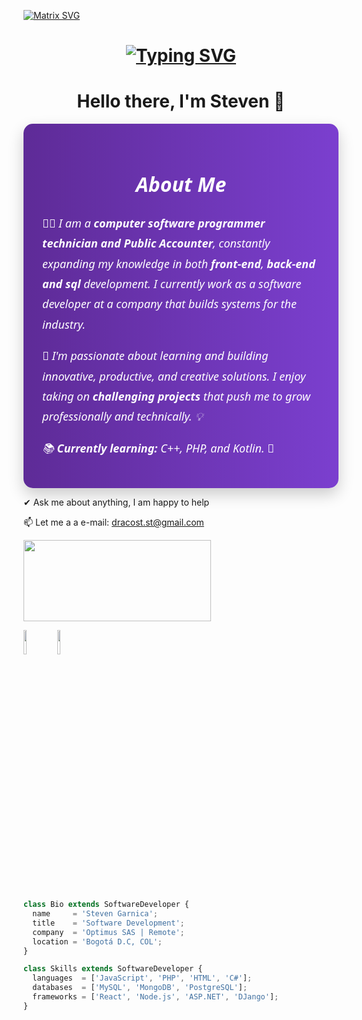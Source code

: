   [![Matrix SVG](https://raw.githubusercontent.com/rodrigograca31/rodrigograca31/master/matrix.svg)](https://www.youtube.com/watch?v=SDkAGkd4NLc) 

  <h1 align = "center">
<a href="https://git.io/typing-svg"><img src="https://readme-typing-svg.demolab.com?font=Fira+Code&size=75&duration=1400&pause=500&color=FF72FF&background=000000EE&center=true&multiline=true&width=1920&height=384&lines=Hello+there+!;+I'm+Steven+;Welcome+to+my+GitHub+" alt="Typing SVG" /></a>
</h1>
<p>
  <h1 align="center"><b>Hello there, I'm Steven 👋</b></h1>
</p>



<section 
  style="font-family: 'Segoe UI', Tahoma, Geneva, Verdana, sans-serif; background: linear-gradient(to right, #5e2b97, #7b3fcf); color: #ffffff; padding: 30px; border-radius: 15px; max-width: 800px; margin: auto; box-shadow: 0 10px 25px rgba(0,0,0,0.2);"> 
<h2 style="text-align: center; font-size: 32px; margin-bottom: 25px; font-style: italic;"> About Me </h2> <p style="font-size: 18px; line-height: 1.8; font-style: italic;"> 
👨‍💻 I am a <strong>computer software programmer technician and Public Accounter</strong>, constantly expanding my knowledge in both <strong>front-end</strong>, <strong>back-end and sql </strong> development. I currently work as a software developer at a company that builds systems for the industry. </p> <p style="font-size: 18px; line-height: 1.8; font-style: italic;"> 🚀 I'm passionate about learning and building <em>innovative</em>, <em>productive</em>, and <em>creative</em> solutions. I enjoy taking on <strong>challenging projects</strong> that push me to grow professionally and technically. 💡 </p> <p style="font-size: 18px; line-height: 1.8; font-style: italic;"> 📚 <strong>Currently learning:</strong> C++, PHP, and Kotlin. 🔧 </p> </section>






✔ Ask me about anything, I am happy to help


📫 Let me a a e-mail: dracost.st@gmail.com

<a href="https://www.youtube.com/watch?v=vdB-8eLEW8g"><img src="https://raw.githubusercontent.com/trinib/spotify-github-profile/master/img/default.svg" height="130" width="300"></a>
<br>

  <code><img width="10%" src="https://vetores.org/d/visual-studio-code.svg"></code>
 <code><img width="10%" src="https://visualstudio.microsoft.com/wp-content/uploads/2021/10/Product-Icon.svg"></code>






```js


class Bio extends SoftwareDeveloper {
  name     = 'Steven Garnica';
  title    = 'Software Development';
  company  = 'Optimus SAS | Remote';
  location = 'Bogotá D.C, COL';
}

class Skills extends SoftwareDeveloper {
  languages  = ['JavaScript', 'PHP', 'HTML', 'C#'];
  databases  = ['MySQL', 'MongoDB', 'PostgreSQL'];
  frameworks = ['React', 'Node.js', 'ASP.NET', 'DJango'];
}
